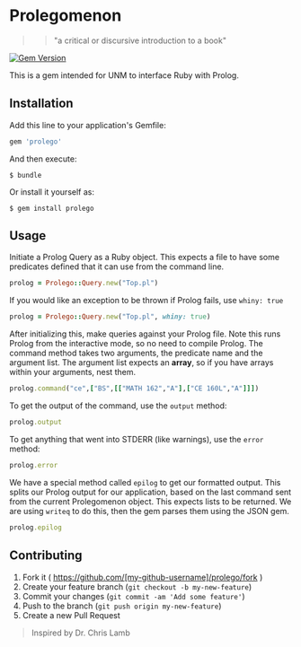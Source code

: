 # Prolegomenon
>> "a critical or discursive introduction to a book"

[![Gem Version](https://badge.fury.io/rb/prolego.svg)](http://badge.fury.io/rb/prolego)

This is a gem intended for UNM to interface Ruby with Prolog.

## Installation

Add this line to your application's Gemfile:

```ruby
gem 'prolego'
```

And then execute:

    $ bundle

Or install it yourself as:

    $ gem install prolego

## Usage

Initiate a Prolog Query as a Ruby object. This expects a file to have some
predicates defined that it can use from the command line.

```ruby
prolog = Prolego::Query.new("Top.pl")
```

If you would like an exception to be thrown if Prolog fails, use `whiny: true`

```ruby
prolog = Prolego::Query.new("Top.pl", whiny: true)
```


After initializing this, make queries against your Prolog file. Note this runs
Prolog from the interactive mode, so no need to compile Prolog. The command
method takes two arguments, the predicate name and the argument list. The
argument list expects an **array**, so if you have arrays within your arguments,
nest them.

```ruby
prolog.command("ce",["BS",[["MATH 162","A"],["CE 160L","A"]]])
```

To get the output of the command, use the `output` method:
```ruby
prolog.output
```

To get anything that went into STDERR (like warnings), use the `error` method:
```ruby
prolog.error
```

We have a special method called `epilog` to get our formatted output. This
splits our Prolog output for our application, based on the last command sent
from the current Prolegomenon object. This expects lists to be returned. We are
using `writeq` to do this, then the gem parses them using the JSON gem.

```ruby
prolog.epilog
```

## Contributing

1. Fork it ( https://github.com/[my-github-username]/prolego/fork )
2. Create your feature branch (`git checkout -b my-new-feature`)
3. Commit your changes (`git commit -am 'Add some feature'`)
4. Push to the branch (`git push origin my-new-feature`)
5. Create a new Pull Request

> Inspired by Dr. Chris Lamb
